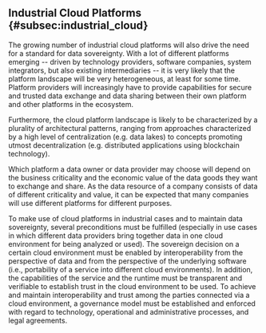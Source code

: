 ## Industrial Cloud Platforms {#subsec:industrial_cloud}

The growing number of industrial cloud platforms will also drive the
need for a standard for data sovereignty. With a lot of different
platforms emerging -- driven by technology providers, software
companies, system integrators, but also existing intermediaries -- it is
very likely that the platform landscape will be very heterogeneous, at
least for some time. Platform providers will increasingly have to
provide capabilities for secure and trusted data exchange and data
sharing between their own platform and other platforms in the ecosystem.

Furthermore, the cloud platform landscape is likely to be characterized
by a plurality of architectural patterns, ranging from approaches
characterized by a high level of centralization (e.g. data lakes) to
concepts promoting utmost decentralization (e.g. distributed
applications using blockchain technology).

Which platform a data owner or data provider may choose will depend on
the business criticality and the economic value of the data goods they
want to exchange and share. As the data resource of a company consists
of data of different criticality and value, it can be expected that many
companies will use different platforms for different purposes.

To make use of cloud platforms in industrial cases and to maintain data
sovereignty, several preconditions must be fulfilled (especially in use
cases in which different data providers bring together data in one cloud
environment for being analyzed or used). The sovereign decision on a
certain cloud environment must be enabled by interoperability from the
perspective of data and from the perspective of the underlying software
(i.e., portability of a service into different cloud environments). In
addition, the capabilities of the service and the runtime must be
transparent and verifiable to establish trust in the cloud environment
to be used. To achieve and maintain interoperability and trust among the
parties connected via a cloud environment, a governance model must be
established and enforced with regard to technology, operational and
administrative processes, and legal agreements.
